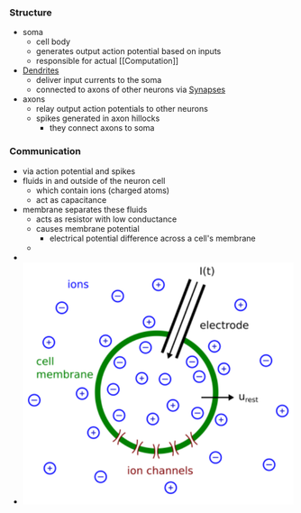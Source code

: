 ### Structure
+ soma
	+ cell body
	+ generates output action potential based on inputs
	+ responsible for actual [[Computation]]
+ [Dendrites](Dendrites.md)
	+ deliver input currents to the soma
	+ connected to axons of other neurons via [Synapses](Synapses.md)
+ axons
	+ relay output action potentials to other neurons
	+ spikes generated in axon hillocks
		+ they connect axons to soma

### Communication
+ via action potential and spikes
+ fluids in and outside of the neuron cell
	+ which contain ions (charged atoms)
	+ act as capacitance
+ membrane separates these fluids
	+ acts as resistor with low conductance
	+ causes membrane potential
		+ electrical potential difference across a cell's membrane
	+ 
+ 
+ ![](../../../z_images/Pasted%20image%2020250616111048.png)